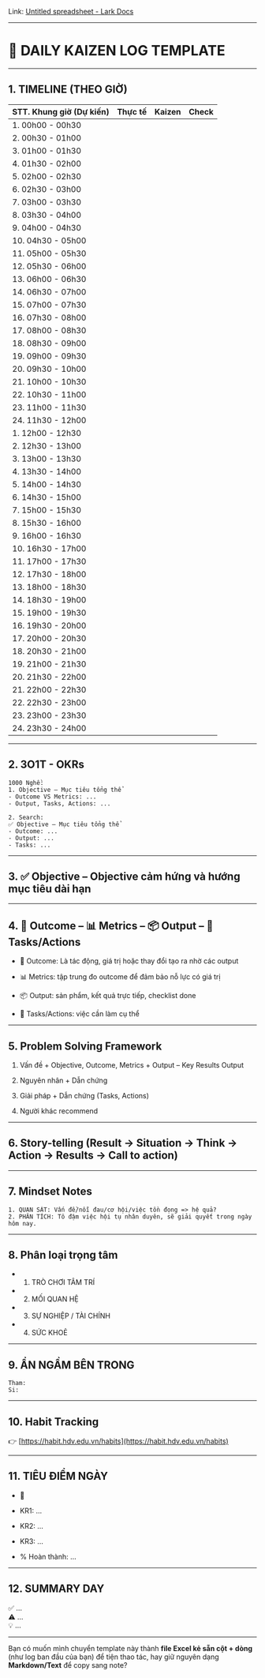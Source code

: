 Link: [‌﻿‬​​​​⁠​​​​​﻿‬‌⁠⁠​﻿​​⁠​‌⁠﻿​‍​‌‌​‍​​​‬⁠​‍‌‬​‬​​‌​‍Untitled spreadsheet - Lark Docs](https://csg2ej4iz2hz.sg.larksuite.com/wiki/AkygwYS74iAcLlkdKpVle2hQgLe?table=tblAOat6jFwzamAK&view=vewjLSGFbM&sheet=3tynSB)

---

# 📅 DAILY KAIZEN LOG TEMPLATE

---

## 1. TIMELINE (THEO GIỜ)

| STT. Khung giờ (Dự kiến) | Thực tế | Kaizen | Check |
| ------------------------ | ------- | ------ | ----- |
| 1. 00h00 - 00h30         |         |        |       |
| 2. 00h30 - 01h00         |         |        |       |
| 3. 01h00 - 01h30         |         |        |       |
| 4. 01h30 - 02h00         |         |        |       |
| 5. 02h00 - 02h30         |         |        |       |
| 6. 02h30 - 03h00         |         |        |       |
| 7. 03h00 - 03h30         |         |        |       |
| 8. 03h30 - 04h00         |         |        |       |
| 9. 04h00 - 04h30         |         |        |       |
| 10. 04h30 - 05h00        |         |        |       |
| 11. 05h00 - 05h30        |         |        |       |
| 12. 05h30 - 06h00        |         |        |       |
| 13. 06h00 - 06h30        |         |        |       |
| 14. 06h30 - 07h00        |         |        |       |
| 15. 07h00 - 07h30        |         |        |       |
| 16. 07h30 - 08h00        |         |        |       |
| 17. 08h00 - 08h30        |         |        |       |
| 18. 08h30 - 09h00        |         |        |       |
| 19. 09h00 - 09h30        |         |        |       |
| 20. 09h30 - 10h00        |         |        |       |
| 21. 10h00 - 10h30        |         |        |       |
| 22. 10h30 - 11h00        |         |        |       |
| 23. 11h00 - 11h30        |         |        |       |
| 24. 11h30 - 12h00        |         |        |       |
| 1. 12h00 - 12h30         |         |        |       |
| 2. 12h30 - 13h00         |         |        |       |
| 3. 13h00 - 13h30         |         |        |       |
| 4. 13h30 - 14h00         |         |        |       |
| 5. 14h00 - 14h30         |         |        |       |
| 6. 14h30 - 15h00         |         |        |       |
| 7. 15h00 - 15h30         |         |        |       |
| 8. 15h30 - 16h00         |         |        |       |
| 9. 16h00 - 16h30         |         |        |       |
| 10. 16h30 - 17h00        |         |        |       |
| 11. 17h00 - 17h30        |         |        |       |
| 12. 17h30 - 18h00        |         |        |       |
| 13. 18h00 - 18h30        |         |        |       |
| 14. 18h30 - 19h00        |         |        |       |
| 15. 19h00 - 19h30        |         |        |       |
| 16. 19h30 - 20h00        |         |        |       |
| 17. 20h00 - 20h30        |         |        |       |
| 18. 20h30 - 21h00        |         |        |       |
| 19. 21h00 - 21h30        |         |        |       |
| 20. 21h30 - 22h00        |         |        |       |
| 21. 22h00 - 22h30        |         |        |       |
| 22. 22h30 - 23h00        |         |        |       |
| 23. 23h00 - 23h30        |         |        |       |
| 24. 23h30 - 24h00        |         |        |       |

---

## 2. 3O1T - OKRs

```
1000 Nghề:
1. Objective – Mục tiêu tổng thể
- Outcome VS Metrics: ...
- Output, Tasks, Actions: ...

2. Search:
✅ Objective – Mục tiêu tổng thể
- Outcome: ...
- Output: ...
- Tasks: ...
```

---

## 3. ✅ Objective – Objective cảm hứng và hướng mục tiêu dài hạn

---

## 4. 🎯 Outcome – 📊 Metrics – 📦 Output – 🧩 Tasks/Actions

- 🎯 Outcome: Là tác động, giá trị hoặc thay đổi tạo ra nhờ các output
    
- 📊 Metrics: tập trung đo outcome để đảm bảo nỗ lực có giá trị
    
- 📦 Output: sản phẩm, kết quả trực tiếp, checklist done
    
- 🧩 Tasks/Actions: việc cần làm cụ thể
    

---

## 5. Problem Solving Framework

1. Vấn đề + Objective, Outcome, Metrics + Output – Key Results Output
    
2. Nguyên nhân + Dẫn chứng
    
3. Giải pháp + Dẫn chứng (Tasks, Actions)
    
4. Người khác recommend
    

---

## 6. Story-telling (Result → Situation → Think → Action → Results → Call to action)

---

## 7. Mindset Notes

```
1. QUAN SÁT: Vấn đề/nỗi đau/cơ hội/việc tồn đọng => hệ quả?  
2. PHÂN TÍCH: Tô đậm việc hội tụ nhân duyên, sẽ giải quyết trong ngày hôm nay.
```

---

## 8. Phân loại trọng tâm

- 1. TRÒ CHƠI TÂM TRÍ
        
- 2. MỐI QUAN HỆ
        
- 3. SỰ NGHIỆP / TÀI CHÍNH
        
- 4. SỨC KHOẺ
        

---

## 9. ẨN NGẦM BÊN TRONG

```
Tham:  
Si:
```

---

## 10. Habit Tracking

👉 [https://habit.hdv.edu.vn/habits](https://habit.hdv.edu.vn/habits)

---

## 11. TIÊU ĐIỂM NGÀY

- 🎯
    
- KR1: …
    
- KR2: …
    
- KR3: …
    
- % Hoàn thành: …
    

---

## 12. SUMMARY DAY

✅ …  
⚠️ …  
💡 …

---

Bạn có muốn mình chuyển template này thành **file Excel kẻ sẵn cột + dòng** (như log ban đầu của bạn) để tiện thao tác, hay giữ nguyên dạng **Markdown/Text** để copy sang note?